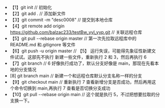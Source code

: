 - 【1】git init // 初始化
- 【2】git add . // 添加新文件
- 【3】git commit -m "desc0008" // 提交到本地仓库
- 【4】git remote add origin https://github.com/balzac233/testBw_yyl_yyp.git // 关联远程仓库
- 【5】git pull --rebase origin master // 第一次先拉取远程库中的 README.md 和.gitignore 等文件
- 【6】git push -u origin master // 【5】 运行失误，可能得先象征性新建文件试试。这部先不执行
  新建一些文件，重新执行 2 和 3，然后再执行 6
- 【7】git branch // 6 好像执行成功了，默认分支好像是 main，那现在先看本地的分支情况
- [8] git branch main // 新建一个和远程仓库默认分支名称一样的分支
- 【9】git checkout main // 重新执行 7 查看新增分支是否成功，然后再用这个命令切换到 main,再执行 7 查看是否切换分支成功
- 【10】git pull --rebase origin main // 这个就是执行 5，不过把想要拉取的分支换一下。
